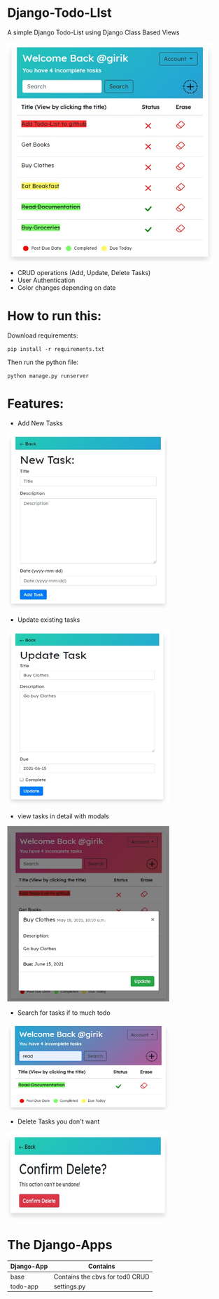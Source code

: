 # Django-Todo-LIst
A simple Django Todo-List using Django Class Based Views

<img src="assets/todo.jpg" height="500" width="470">


- CRUD operations (Add, Update, Delete Tasks)
- User Authentication
- Color changes depending on date 


# How to run this: 


Download requirements:
```
pip install -r requirements.txt
```
Then run the python file:
```
python manage.py runserver 
```

# Features:
- Add New Tasks

<img src="assets/newtask.jpg" height="400" width="370">

- Update existing tasks

<img src="assets/updatetask.jpg" height="400" width="370">

- view tasks in detail with modals

<img src="assets/modal.jpg" height="400" width="370">

- Search for tasks if to much todo 

<img src="assets/search.jpg" height="200" width="370">

- Delete Tasks you don't want

<img src="assets/delete.jpg" height="200" width="370">

# The Django-Apps
<table>
<thead>
    <th>Django-App</th>
    <th>Contains</th>
</thead>
<tr><td> base </td><td>Contains the cbvs for tod0 CRUD</td></tr>
<tr><td> todo-app </td><td>settings.py</td></tr>
</table>
